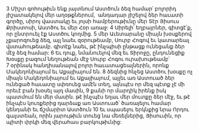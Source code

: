 3 Միշտ գոհութիւն ենք յայտնում Աստծուն ձեզ համար՝ բոլորիդ յիշատակելով մեր աղօթքներում,  անդադար յիշելով ձեր հաւատի գործը, սիրոյ վաստակը եւ յոյսի համբերութիւնը մեր Տէր Յիսուս Քրիստոսի, Աստծու եւ մեր Հօր առաջ: 4 Սիրելի՛ եղբայրներ, գիտցէ՛ք, որ ընտրուել էք Աստծու կողմից. 5 մեր Աւետարանը միայն խօսքերով չքարոզուեց ձեզ, այլ նաեւ զօրութեամբ, Սուրբ Հոգով եւ կատարեալ վստահութեամբ. գիտէք նաեւ, թէ ինչպիսի ընթացք ունեցանք ձեր մէջ ձեզ համար: 6 Եւ դուք, նմանուելով մեզ եւ Տիրոջը, ընդունեցիք Խօսքը բազում նեղութեան մէջ Սուրբ Հոգու ուրախութեամբ՝ 7 օրինակ հանդիսանալով բոլոր հաւատացեալներին, որոնք Մակեդոնիայում եւ Աքայիայում են. 8 ձեզնից հնչեց Աստծու խօսքը ոչ միայն Մակեդոնիայում եւ Աքայիայում, այլեւ առ Աստուած ձեր ունեցած հաւատը սփռուեց ամէն տեղ, այնպէս որ մեզ պէտք չէ մի որեւէ բան խօսել այդ մասին, 9 քանի որ մարդիկ իրենք իսկ պատմում են մեր մասին. թէ ինչպէս եղաւ մեր մուտքը ձեր մէջ, եւ թէ ինչպէս կուռքերից դարձաք առ Աստուած՝ ծառայելու համար կենդանի եւ ճշմարիտ Աստծուն 10 եւ սպասելու երկնքից նրա Որդու գալստեան, որին յարութիւն տուեց նա մեռելներից, Յիսուսին, որ պիտի փրկի մեզ վերահաս բարկութիւնից:
